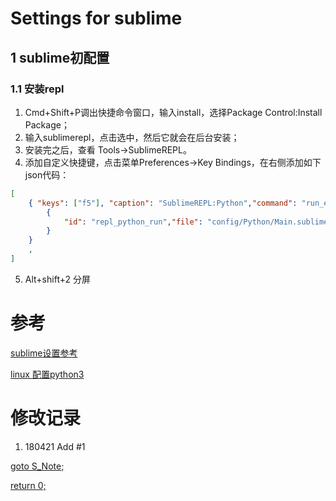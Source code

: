 # Settings for sublime
## 1 sublime初配置
### 1.1 安装repl
1. Cmd+Shift+P调出快捷命令窗口，输入install，选择Package Control:Install Package；
2. 输入sublimerepl，点击选中，然后它就会在后台安装；
3. 安装完之后，查看 Tools->SublimeREPL。
4. 添加自定义快捷键，点击菜单Preferences->Key Bindings，在右侧添加如下json代码：
```JSON
[
	{ "keys": ["f5"], "caption": "SublimeREPL:Python","command": "run_existing_window_command", "args":
		{
			"id": "repl_python_run","file": "config/Python/Main.sublime-menu"
		}
	}
	, 
]
```
5. Alt+shift+2 分屏

# 参考

[sublime设置参考](https://www.cnblogs.com/zhaof/p/8126306.html)

[linux 配置python3](https://www.cnblogs.com/unflynaomi/p/5704293.html)

# 修改记录
1. 180421 Add #1

[goto S_Note;](../README.md)

[return 0;](#settings-for-sublime)
